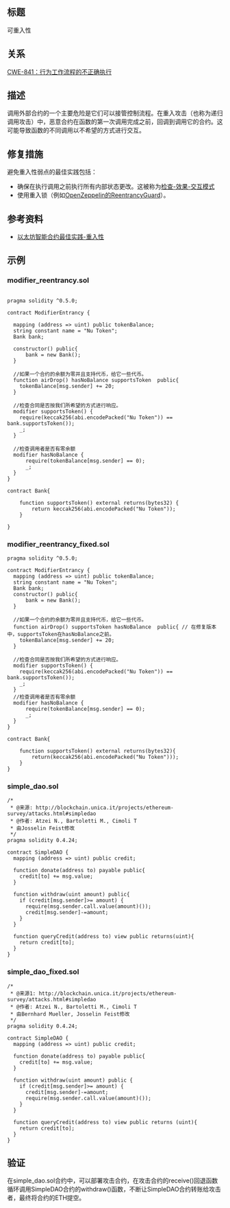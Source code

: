 ## 标题
可重入性

## 关系
[CWE-841：行为工作流程的不正确执行](https://cwe.mitre.org/data/definitions/347.html)

## 描述
调用外部合约的一个主要危险是它们可以接管控制流程。在重入攻击（也称为递归调用攻击）中，恶意合约在函数的第一次调用完成之前，回调到调用它的合约。这可能导致函数的不同调用以不希望的方式进行交互。

## 修复措施
避免重入性弱点的最佳实践包括：

* 确保在执行调用之前执行所有内部状态更改。这被称为[检查-效果-交互模式](https://solidity.readthedocs.io/en/latest/security-considerations.html#use-the-checks-effects-interactions-pattern)
* 使用重入锁（例如[OpenZeppelin的ReentrancyGuard](https://github.com/OpenZeppelin/openzeppelin-contracts/blob/master/contracts/security/ReentrancyGuard.sol）)）。

## 参考资料
* [以太坊智能合约最佳实践-重入性](https://consensys.github.io/smart-contract-best-practices/attacks/reentrancy/)

## 示例

### modifier_reentrancy.sol
``` solidity

pragma solidity ^0.5.0;

contract ModifierEntrancy {

  mapping (address => uint) public tokenBalance;
  string constant name = "Nu Token";
  Bank bank;

  constructor() public{
      bank = new Bank();
  }

  //如果一个合约的余额为零并且支持代币，给它一些代币。
  function airDrop() hasNoBalance supportsToken  public{
    tokenBalance[msg.sender] += 20;
  }

  //检查合同是否按我们所希望的方式进行响应。
  modifier supportsToken() {
    require(keccak256(abi.encodePacked("Nu Token")) == bank.supportsToken());
    _;
  }

  //检查调用者是否有零余额
  modifier hasNoBalance {
      require(tokenBalance[msg.sender] == 0);
      _;
  }
}

contract Bank{

    function supportsToken() external returns(bytes32) {
        return keccak256(abi.encodePacked("Nu Token"));
    }

}
```

### modifier_reentrancy_fixed.sol
``` solidity
pragma solidity ^0.5.0;

contract ModifierEntrancy {
  mapping (address => uint) public tokenBalance;
  string constant name = "Nu Token";
  Bank bank;
  constructor() public{
      bank = new Bank();
  }

  //如果一个合约的余额为零并且支持代币，给它一些代币。
  function airDrop() supportsToken hasNoBalance  public{ // 在修复版本中，supportsToken在hasNoBalance之前。
    tokenBalance[msg.sender] += 20;
  }

  //检查合同是否按我们所希望的方式进行响应。
  modifier supportsToken() {
    require(keccak256(abi.encodePacked("Nu Token")) == bank.supportsToken());
    _;
  }
  //检查调用者是否有零余额
  modifier hasNoBalance {
      require(tokenBalance[msg.sender] == 0);
      _;
  }
}

contract Bank{

    function supportsToken() external returns(bytes32){
        return(keccak256(abi.encodePacked("Nu Token")));
    }
}
```

### simple_dao.sol
``` solidity
/*
 * @来源: http://blockchain.unica.it/projects/ethereum-survey/attacks.html#simpledao
 * @作者: Atzei N., Bartoletti M., Cimoli T
 * 由Josselin Feist修改
 */
pragma solidity 0.4.24;

contract SimpleDAO {
  mapping (address => uint) public credit;

  function donate(address to) payable public{
    credit[to] += msg.value;
  }

  function withdraw(uint amount) public{
    if (credit[msg.sender]>= amount) {
      require(msg.sender.call.value(amount)());
      credit[msg.sender]-=amount;
    }
  }  

  function queryCredit(address to) view public returns(uint){
    return credit[to];
  }
}
```

### simple_dao_fixed.sol
``` solidity
/*
 * @来源1: http://blockchain.unica.it/projects/ethereum-survey/attacks.html#simpledao
 * @作者: Atzei N., Bartoletti M., Cimoli T
 * 由Bernhard Mueller, Josselin Feist修改
 */
pragma solidity 0.4.24;

contract SimpleDAO {
  mapping (address => uint) public credit;

  function donate(address to) payable public{
    credit[to] += msg.value;
  }

  function withdraw(uint amount) public {
    if (credit[msg.sender]>= amount) {
      credit[msg.sender]-=amount;
      require(msg.sender.call.value(amount)());
    }
  }  

  function queryCredit(address to) view public returns (uint){
    return credit[to];
  }
}
```

## 验证
在simple_dao.sol合约中，可以部署攻击合约，在攻击合约的receive()回退函数循环调用SimpleDAO合约的withdraw()函数，不断让SimpleDAO合约转账给攻击者，最终将合约的ETH提空。